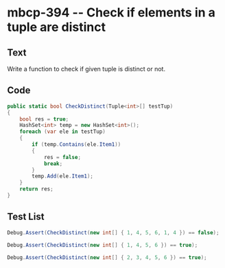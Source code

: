 # mbcp-394 -- Check if elements in a tuple are distinct

## Text

Write a function to check if given tuple is distinct or not.

## Code

```csharp
public static bool CheckDistinct(Tuple<int>[] testTup)
{
    bool res = true;
    HashSet<int> temp = new HashSet<int>();
    foreach (var ele in testTup)
    {
        if (temp.Contains(ele.Item1))
        {
            res = false;
            break;
        }
        temp.Add(ele.Item1);
    }
    return res;
}
```

## Test List

```csharp
Debug.Assert(CheckDistinct(new int[] { 1, 4, 5, 6, 1, 4 }) == false);
```

```csharp
Debug.Assert(CheckDistinct(new int[] { 1, 4, 5, 6 }) == true);
```

```csharp
Debug.Assert(CheckDistinct(new int[] { 2, 3, 4, 5, 6 }) == true);
```
